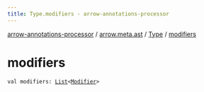 ```yaml
---
title: Type.modifiers - arrow-annotations-processor
---
```


[arrow-annotations-processor](../../index.html) / [arrow.meta.ast](../index.html) / [Type](index.html) / [modifiers](./modifiers.html)

# modifiers

`val modifiers: `[`List`](https://kotlinlang.org/api/latest/jvm/stdlib/kotlin.collections/-list/index.html)`<`[`Modifier`](../-modifier/index.html)`>`